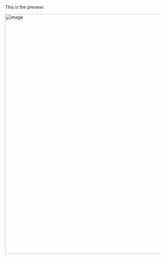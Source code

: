 This is the preview:


<img width="781" alt="image" src="https://github.com/user-attachments/assets/2f4507ba-249e-4a0a-8475-06c2135c2fe0" />
